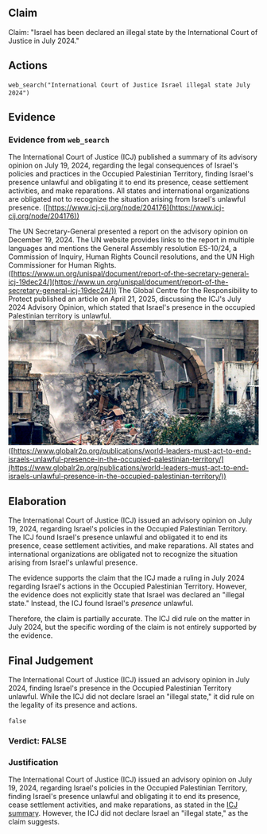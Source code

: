 ## Claim
Claim: "Israel has been declared an illegal state by the International Court of Justice in July 2024."

## Actions
```
web_search("International Court of Justice Israel illegal state July 2024")
```

## Evidence
### Evidence from `web_search`
The International Court of Justice (ICJ) published a summary of its advisory opinion on July 19, 2024, regarding the legal consequences of Israel's policies and practices in the Occupied Palestinian Territory, finding Israel's presence unlawful and obligating it to end its presence, cease settlement activities, and make reparations. All states and international organizations are obligated not to recognize the situation arising from Israel's unlawful presence. ([https://www.icj-cij.org/node/204176](https://www.icj-cij.org/node/204176))

The UN Secretary-General presented a report on the advisory opinion on December 19, 2024. The UN website provides links to the report in multiple languages and mentions the General Assembly resolution ES-10/24, a Commission of Inquiry, Human Rights Council resolutions, and the UN High Commissioner for Human Rights. ([https://www.un.org/unispal/document/report-of-the-secretary-general-icj-19dec24/](https://www.un.org/unispal/document/report-of-the-secretary-general-icj-19dec24/)) The Global Centre for the Responsibility to Protect published an article on April 21, 2025, discussing the ICJ's July 2024 Advisory Opinion, which stated that Israel's presence in the occupied Palestinian territory is unlawful. ![image 756](media/2025-07-18_21-40-1752874842-948189.jpg) ([https://www.globalr2p.org/publications/world-leaders-must-act-to-end-israels-unlawful-presence-in-the-occupied-palestinian-territory/](https://www.globalr2p.org/publications/world-leaders-must-act-to-end-israels-unlawful-presence-in-the-occupied-palestinian-territory/))


## Elaboration
The International Court of Justice (ICJ) issued an advisory opinion on July 19, 2024, regarding Israel's policies in the Occupied Palestinian Territory. The ICJ found Israel's presence unlawful and obligated it to end its presence, cease settlement activities, and make reparations. All states and international organizations are obligated not to recognize the situation arising from Israel's unlawful presence.

The evidence supports the claim that the ICJ made a ruling in July 2024 regarding Israel's actions in the Occupied Palestinian Territory. However, the evidence does not explicitly state that Israel was declared an "illegal state." Instead, the ICJ found Israel's *presence* unlawful.

Therefore, the claim is partially accurate. The ICJ did rule on the matter in July 2024, but the specific wording of the claim is not entirely supported by the evidence.


## Final Judgement
The International Court of Justice (ICJ) issued an advisory opinion in July 2024, finding Israel's presence in the Occupied Palestinian Territory unlawful. While the ICJ did not declare Israel an "illegal state," it did rule on the legality of its presence and actions.

`false`

### Verdict: FALSE

### Justification
The International Court of Justice (ICJ) issued an advisory opinion on July 19, 2024, regarding Israel's policies in the Occupied Palestinian Territory, finding Israel's presence unlawful and obligating it to end its presence, cease settlement activities, and make reparations, as stated in the [ICJ summary](https://www.icj-cij.org/node/204176). However, the ICJ did not declare Israel an "illegal state," as the claim suggests.
